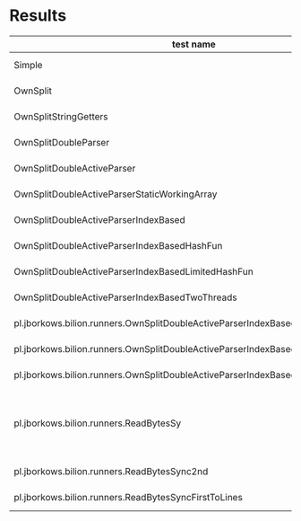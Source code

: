 # Results

|test name|jvm|graal|
|-----|----|-----|
|Simple| 2m31s 429ms| 344.403 |
|OwnSplit|2m14s 420ms| 261.533 |
|OwnSplitStringGetters|2m13s 678ms| 284.627 |
|OwnSplitDoubleParser|2m18s 268ms| 258.547 |
|OwnSplitDoubleActiveParser|2m37s 259ms| 220.126 |
|OwnSplitDoubleActiveParserStaticWorkingArray|2m38s 971ms| 221.96 |
|OwnSplitDoubleActiveParserIndexBased|1m54s 862ms| 175.773 |
|OwnSplitDoubleActiveParserIndexBasedHashFun|6m14s 564ms| 792.27 |
|OwnSplitDoubleActiveParserIndexBasedLimitedHashFun|2m31s 465ms| 242.127 |
|OwnSplitDoubleActiveParserIndexBasedTwoThreads|1m33s 71ms| 124.994 |
|pl.jborkows.bilion.runners.OwnSplitDoubleActiveParserIndexBasedMultipleThreads_1|1m21s 547ms| 313.982 |
|pl.jborkows.bilion.runners.OwnSplitDoubleActiveParserIndexBasedMultipleThreads_2|1m21s 609ms| 108.082 |
|pl.jborkows.bilion.runners.OwnSplitDoubleActiveParserIndexBasedMultipleThreads_3|1m24s 141ms| 107.795 |
|pl.jborkows.bilion.runners.ReadBytesSy|with buffer 262144-> 2m21s 545ms| 136.77 |
|pl.jborkows.bilion.runners.ReadBytesSync2nd|1m16s 534ms| 109.119 |
|pl.jborkows.bilion.runners.ReadBytesSyncFirstToLines|0m28s 802ms| 38.316 |